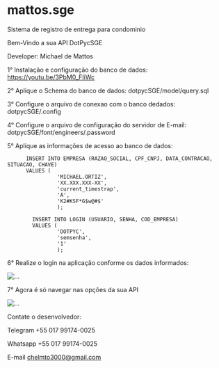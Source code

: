 # mattos.sge
Sistema de registro de entrega para condominio


Bem-Vindo a sua API DotPycSGE

 Developer: Michael de Mattos

1° Instalação e configuração do banco de dados: https://youtu.be/3PbM0_FIiWc

2° Aplique o Schema do banco de dados: dotpycSGE/model/query.sql

3° Configure o arquivo de conexao com o banco dedados: dotpycSGE/.config

4° Configure o arquivo de configuração do servidor de E-mail: dotpycSGE/font/engineers/.password

5° Aplique as informações de acesso ao banco de dados:

          INSERT INTO EMPRESA (RAZAO_SOCIAL, CPF_CNPJ, DATA_CONTRACAO, SITUACAO, CHAVE)
          VALUES (
                    'MICHAEL.ORTIZ', 
                    'XX.XXX.XXX-XX', 
                    'current_timestrap', 
                    'A', 
                    'K2#KSF*G$w@#$'
                    );
            
            INSERT INTO LOGIN (USUARIO, SENHA, COD_EMPRESA)
            VALUES (
                    'DOTPYC', 
                    'semsenha', 
                    '1'
                    );

6° Realize o login na aplicação conforme os dados informados:

<img src="https://i.imgur.com/CXAon89.png" class="img-fluid" alt="...">

7° Agora é só navegar nas opções da sua API

<img src="https://i.imgur.com/cN32c4e.png" class="img-fluid" alt="...">

Contate o desenvolvedor:

Telegram +55 017 99174-0025

Whatsapp +55 017 99174-0025

E-mail chelmto3000@gmail.com
